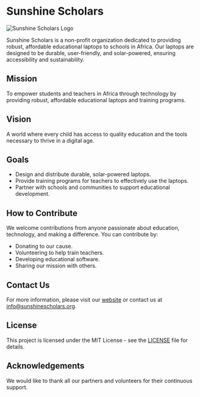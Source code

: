 # Sunshine Scholars

![Sunshine Scholars Logo](assets/logo.png)

Sunshine Scholars is a non-profit organization dedicated to providing robust, affordable educational laptops to schools in Africa. Our laptops are designed to be durable, user-friendly, and solar-powered, ensuring accessibility and sustainability.

## Mission

To empower students and teachers in Africa through technology by providing robust, affordable educational laptops and training programs.

## Vision

A world where every child has access to quality education and the tools necessary to thrive in a digital age.

## Goals

- Design and distribute durable, solar-powered laptops.
- Provide training programs for teachers to effectively use the laptops.
- Partner with schools and communities to support educational development.

## How to Contribute

We welcome contributions from anyone passionate about education, technology, and making a difference. You can contribute by:

- Donating to our cause.
- Volunteering to help train teachers.
- Developing educational software.
- Sharing our mission with others.

## Contact Us

For more information, please visit our [website](https://example.com) or contact us at info@sunshinescholars.org.

## License

This project is licensed under the MIT License - see the [LICENSE](LICENSE) file for details.

## Acknowledgements

We would like to thank all our partners and volunteers for their continuous support.
